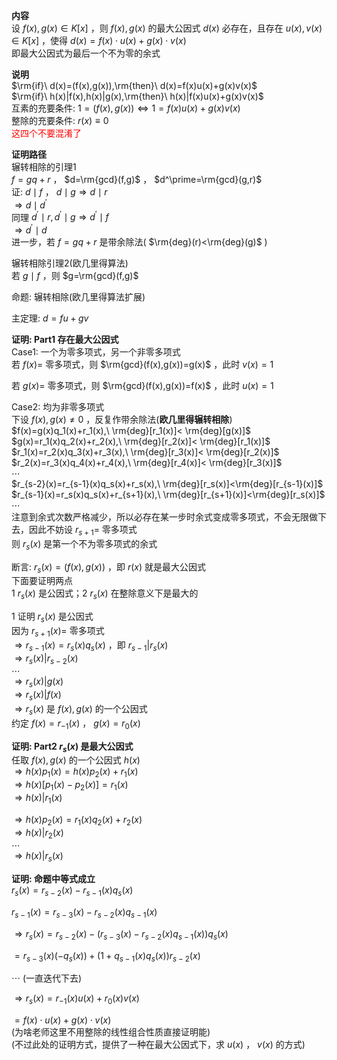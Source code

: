 **内容**  
设 $f(x),g(x)\in K[x]$ ，则 $f(x),g(x)$ 的最大公因式 $d(x)$ 必存在，且存在 $u(x),v(x)\in K[x]$ ，使得 $d(x)=f(x)\cdot u(x)+g(x)\cdot v(x)$   
即最大公因式为最后一个不为零的余式  
  
**说明**  
 $\rm{if}\ d(x)=(f(x),g(x)),\rm{then}\ d(x)=f(x)u(x)+g(x)v(x)$   
 $\rm{if}\ h(x)|f(x),h(x)|g(x),\rm{then}\ h(x)|f(x)u(x)+g(x)v(x)$   
互素的充要条件:  $1=(f(x),g(x))\Leftrightarrow 1=f(x)u(x)+g(x)v(x)$   
整除的充要条件:  $r(x)\equiv0$   
<font color=red>这四个不要混淆了</font>  
  
**证明路径**  
辗转相除的引理1  
 $f=gq+r$ ， $d=\rm{gcd}(f,g)$ ， $d^\prime=\rm{gcd}(g,r)$   
证:  $d\mid f$ ， $d\mid g\Rightarrow d\mid r$   
 $\Rightarrow d\mid d^\prime$   
同理 $d^\prime\mid r,d^\prime\mid g\Rightarrow  
d^\prime\mid f$   
 $\Rightarrow d^\prime\mid d$   
进一步，若 $f=gq+r$ 是带余除法( $\rm{deg}(r)<\rm{deg}(g)$ )  
  
辗转相除引理2(欧几里得算法)  
若 $g\mid f$ ，则 $g=\rm{gcd}(f,g)$   
  
命题: 辗转相除(欧几里得算法扩展)  
  
主定理: $d=fu+gv$   
  
**证明: Part1 存在最大公因式**  
Case1: 一个为零多项式，另一个非零多项式  
若 $f(x)=$ 零多项式，则 $\rm{gcd}(f(x),g(x))=g(x)$ ，此时 $v(x)=1$   
  
若 $g(x)=$ 零多项式，则 $\rm{gcd}(f(x),g(x))=f(x)$ ，此时 $u(x)=1$   
  
Case2: 均为非零多项式  
下设 $f(x),g(x)\neq0$ ，反复作带余除法(**欧几里得辗转相除**)  
 $f(x)=g(x)q_1(x)+r_1(x),\ \rm{deg}[r_1(x)]<  
\rm{deg}[g(x)]$   
 $g(x)=r_1(x)q_2(x)+r_2(x),\ \rm{deg}[r_2(x)]<  
\rm{deg}[r_1(x)]$   
 $r_1(x)=r_2(x)q_3(x)+r_3(x),\ \rm{deg}[r_3(x)]<  
\rm{deg}[r_2(x)]$   
 $r_2(x)=r_3(x)q_4(x)+r_4(x),\ \rm{deg}[r_4(x)]<  
\rm{deg}[r_3(x)]$   
 $\cdots$   
 $r_{s-2}(x)=r_{s-1}(x)q_s(x)+r_s(x),\ \rm{deg}[r_s(x)]<\rm{deg}[r_{s-1}(x)]$   
 $r_{s-1}(x)=r_s(x)q_s(x)+r_{s+1}(x),\ \rm{deg}[r_{s+1}(x)]<\rm{deg}[r_s(x)]$   
 $\cdots$   
注意到余式次数严格减少，所以必存在某一步时余式变成零多项式，不会无限做下去，因此不妨设 $r_{s+1}=$ 零多项式  
则 $r_s(x)$ 是第一个不为零多项式的余式  
  
断言:  $r_s(x)=(f(x),g(x))$ ，即 $r(x)$ 就是最大公因式  
下面要证明两点  
1  $r_s(x)$ 是公因式；2  $r_s(x)$ 在整除意义下是最大的  
  
1 证明 $r_s(x)$ 是公因式  
因为 $r_{s+1}(x)=$ 零多项式  
 $\Rightarrow r_{s-1}(x)=r_s(x)q_s(x)$ ，即 $r_{s-1}|r_s(x)$   
 $\Rightarrow r_s(x)|r_{s-2}(x)$   
 $\cdots$   
 $\Rightarrow r_s(x)|g(x)$   
 $\Rightarrow r_s(x)|f(x)$   
 $\Rightarrow r_s(x)$ 是 $f(x),g(x)$ 的一个公因式  
约定 $f(x)=r_{-1}(x)$ ， $g(x)=r_0(x)$   
  
**证明: Part2  $r_s(x)$ 是最大公因式**  
任取 $f(x),g(x)$ 的一个公因式 $h(x)$   
 $\Rightarrow h(x)p_1(x)=h(x)p_2(x)+r_1(x)$   
 $\Rightarrow h(x)[p_1(x)-p_2(x)]=r_1(x)$   
 $\Rightarrow h(x)|r_1(x)$   
  
 $\Rightarrow h(x)p_2(x)=r_1(x)q_2(x)+r_2(x)$   
 $\Rightarrow h(x)|r_2(x)$   
 $\cdots$   
 $\Rightarrow h(x)|r_s(x)$   
  
**证明: 命题中等式成立**  
 $r_s(x)=r_{s-2}(x)-r_{s-1}(x)q_s(x)$   
  
 $r_{s-1}(x)=r_{s-3}(x)-r_{s-2}(x)q_{s-1}(x)$   
  
 $\Rightarrow r_s(x)=r_{s-2}(x)-(r_{s-3}(x)-r_{s-2}(x)q_{s-1}(x))q_s(x)$   
  
 $=r_{s-3}(x)(-q_{s}(x))  
+(1+q_{s-1}(x)q_s(x))r_{s-2}(x)$   
  
 $\cdots$ (一直迭代下去)  
  
 $\Rightarrow r_s(x)=r_{-1}(x)u(x)+r_0(x)v(x)$   
  
 $=f(x)\cdot u(x)+g(x)\cdot v(x)$   
(为啥老师这里不用整除的线性组合性质直接证明能)  
(不过此处的证明方式，提供了一种在最大公因式下，求 $u(x)$ ， $v(x)$ 的方式)  
